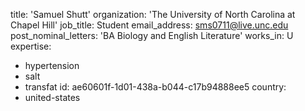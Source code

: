 title: 'Samuel Shutt'
organization: 'The University of North Carolina at Chapel Hill'
job_title: Student
email_address: sms0711@live.unc.edu
post_nominal_letters: 'BA Biology and English Literature'
works_in: U
expertise:
  - hypertension
  - salt
  - transfat
id: ae60601f-1d01-438a-b044-c17b94888ee5
country:
  - united-states
